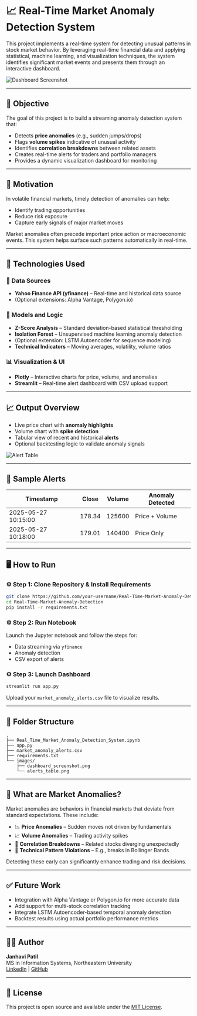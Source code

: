 # 📈 Real-Time Market Anomaly Detection System

This project implements a real-time system for detecting unusual patterns in stock market behavior. By leveraging real-time financial data and applying statistical, machine learning, and visualization techniques, the system identifies significant market events and presents them through an interactive dashboard.

![Dashboard Screenshot](images/dashboard_screenshot.png)

---

## 📌 Objective

The goal of this project is to build a streaming anomaly detection system that:

- Detects **price anomalies** (e.g., sudden jumps/drops)
- Flags **volume spikes** indicative of unusual activity
- Identifies **correlation breakdowns** between related assets
- Creates real-time alerts for traders and portfolio managers
- Provides a dynamic visualization dashboard for monitoring

---

## 🧠 Motivation

In volatile financial markets, timely detection of anomalies can help:

- Identify trading opportunities
- Reduce risk exposure
- Capture early signals of major market moves

Market anomalies often precede important price action or macroeconomic events. This system helps surface such patterns automatically in real-time.

---

## 🧰 Technologies Used

### 📡 Data Sources
- **Yahoo Finance API (yfinance)** – Real-time and historical data source
- (Optional extensions: Alpha Vantage, Polygon.io)

### 🧠 Models and Logic
- **Z-Score Analysis** – Standard deviation-based statistical thresholding
- **Isolation Forest** – Unsupervised machine learning anomaly detection
- (Optional extension: LSTM Autoencoder for sequence modeling)
- **Technical Indicators** – Moving averages, volatility, volume ratios

### 📊 Visualization & UI
- **Plotly** – Interactive charts for price, volume, and anomalies
- **Streamlit** – Real-time alert dashboard with CSV upload support

---

## 📈 Output Overview

- Live price chart with **anomaly highlights**
- Volume chart with **spike detection**
- Tabular view of recent and historical **alerts**
- Optional backtesting logic to validate anomaly signals

![Alert Table](images/alerts_table.png)

---

## 🧪 Sample Alerts

| Timestamp           | Close   | Volume | Anomaly Detected |
|---------------------|---------|--------|------------------|
| 2025-05-27 10:15:00 | 178.34  | 125600 | Price + Volume   |
| 2025-05-27 10:18:00 | 179.01  | 140400 | Price Only       |

---

## 🖥️ How to Run

### ⚙️ Step 1: Clone Repository & Install Requirements

```bash
git clone https://github.com/your-username/Real-Time-Market-Anomaly-Detection.git
cd Real-Time-Market-Anomaly-Detection
pip install -r requirements.txt
```

### ⚙️ Step 2: Run Notebook

Launch the Jupyter notebook and follow the steps for:
- Data streaming via `yfinance`
- Anomaly detection
- CSV export of alerts

### ⚙️ Step 3: Launch Dashboard

```bash
streamlit run app.py
```

Upload your `market_anomaly_alerts.csv` file to visualize results.

---

## 🧩 Folder Structure

```
.
├── Real_Time_Market_Anomaly_Detection_System.ipynb
├── app.py
├── market_anomaly_alerts.csv
├── requirements.txt
└── images/
    ├── dashboard_screenshot.png
    └── alerts_table.png
```

---

## 📘 What are Market Anomalies?

Market anomalies are behaviors in financial markets that deviate from standard expectations. These include:

- 📉 **Price Anomalies** – Sudden moves not driven by fundamentals
- 📈 **Volume Anomalies** – Trading activity spikes
- 🔗 **Correlation Breakdowns** – Related stocks diverging unexpectedly
- 📐 **Technical Pattern Violations** – E.g., breaks in Bollinger Bands

Detecting these early can significantly enhance trading and risk decisions.

---

## ✅ Future Work

- Integration with Alpha Vantage or Polygon.io for more accurate data
- Add support for multi-stock correlation tracking
- Integrate LSTM Autoencoder-based temporal anomaly detection
- Backtest results using actual portfolio performance metrics

---

## 👩‍💻 Author

**Janhavi Patil**  
MS in Information Systems, Northeastern University  
[LinkedIn](https://www.linkedin.com/in/janhavi502) | [GitHub](https://github.com/janhavi502)

---

## 📜 License

This project is open source and available under the [MIT License](LICENSE).